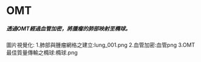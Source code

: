 # OMT
##### 透過OMT經過血管加密，將腫瘤的肺部映射至橢球。
圖片視覺化:
1.肺部與腫瘤網格之建立:lung_001.png
2.血管加密:血管png
3.OMT最佳質量傳輸之橢球:橢球.png
